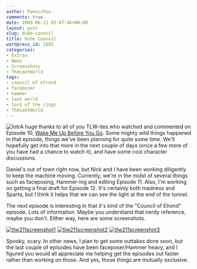 ```yaml
---
author: Pwnocchio
comments: true
date: 2009-06-11 03:47:46+00:00
layout: post
slug: dude-council
title: Dude Council
wordpress_id: 1885
categories:
- Extras
- News
- Screenshots
- TheLeetWorld
tags:
- council of elrond
- faceposer
- hammer
- leet world
- lord of the rings
- TheLeetWorld
---
```


![lotr](http://smoothfewfilms.com/wp-content/uploads/2009/06/lotr.jpg)A huge thanks to all of you TLW-ites who watched and commented on Episode 10, [Wake Me Up Before You Go](http://smoothfewfilms.com/2009/06/05/wake-me-up-before-you-go/). Some mighty wild things happened in that episode, things we've been planning for quite some time. We'll hopefully get into that more in the next couple of days (once a few more of you have had a chance to watch it), and have some cool character discussions.

Daniel's out of town right now, but Nick and I have been working diligently to keep the machine moving. Currently, we're in the midst of several things such as faceposing, Hammer-ing and editing Episode 11. Also, I'm working on getting a final draft for Episode 12. It's certainly both madness and Sparta, but I think it helps that we can see the light at the end of the tunnel.

The next episode is interesting in that it's kind of the "Council of Elrond" episode. Lots of information. Maybe you understand that nerdy reference, maybe you don't. Either way, here are some screenshots. 

[![tlw211screenshot1](http://smoothfewfilms.com/wp-content/uploads/2009/06/tlw211screenshot1-128x72.jpg)](http://smoothfewfilms.com/wp-content/uploads/2009/06/tlw211screenshot1.jpg)  [![tlw211screenshot2](http://smoothfewfilms.com/wp-content/uploads/2009/06/tlw211screenshot2-128x72.jpg)](http://smoothfewfilms.com/wp-content/uploads/2009/06/tlw211screenshot2.jpg)  [![tlw211screenshot3](http://smoothfewfilms.com/wp-content/uploads/2009/06/tlw211screenshot3-128x72.jpg)](http://smoothfewfilms.com/wp-content/uploads/2009/06/tlw211screenshot3.jpg)

Spooky, scary. In other news, I plan to get some outtakes done soon, but the last couple of episodes have been faceposer/Hammer heavy, and I figured you would all appreciate me helping get the episodes out faster rather than working on those. And yes, those things are mutually exclusive.


